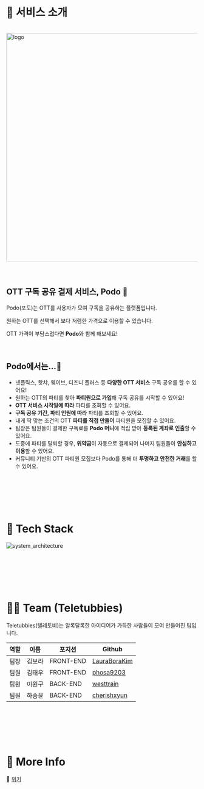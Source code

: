 # 📒 서비스 소개

<br>
<img width="600" alt="logo" src="https://user-images.githubusercontent.com/50609368/143511321-7e5e9670-1442-49e9-82ed-8c6206768725.png">
<br>
<br>
<br>

## OTT 구독 공유 결제 서비스, Podo 🍇

Podo(포도)는 OTT를 사용자가 모여 구독을 공유하는 플랫폼입니다.

원하는 OTT를 선택해서 보다 저렴한 가격으로 이용할 수 있습니다.

OTT 가격이 부담스럽다면 **Podo**와 함께 해보세요!

<br>

## Podo에서는...🍿

- 넷플릭스, 왓챠, 웨이브, 디즈니 플러스 등 **다양한 OTT 서비스** 구독 공유를 할 수 있어요!
- 원하는 OTT의 파티를 찾아 **파티원으로 가입**해 구독 공유를 시작할 수 있어요!
- **OTT 서비스 시작일에 따라** 파티를 조회할 수 있어요.
- **구독 공유 기간, 파티 인원에 따라** 파티를 조회할 수 있어요.
- 내게 딱 맞는 조건의 OTT **파티를 직접 만들어** 파티원을 모집할 수 있어요.
- 팀장은 팀원들이 결제한 구독료를 **Podo 머니**에 적립 받아 **등록된 계좌로 인출**할 수 있어요.
- 도중에 파티를 탈퇴할 경우, **위약금**이 자동으로 결제되어 나머지 팀원들이 **안심하고 이용**할 수 있어요.
- 커뮤니티 기반의 OTT 파티원 모집보다 Podo를 통해 더 **투명하고 안전한 거래**를 할 수 있어요.

<br>
<br>
<br>
<br>
<br>

# 🔨 Tech Stack

![system_architecture](https://user-images.githubusercontent.com/85820231/143451756-872e898f-f3d3-4b19-a3a0-fa6e8ea4566e.png)

<br>
<br>
<br>
<br>
<br>

# 🧑‍💻 Team (Teletubbies)

Teletubbies(텔레토비)는 알록달록한 아이디어가 가득한 사람들이 모여 만들어진 팀입니다.

| 역할 | 이름   | 포지션    | Github                                          |
| ---- | ------ | --------- | ----------------------------------------------- |
| 팀장 | 김보라 | FRONT-END | [LauraBoraKim](https://github.com/LauraBoraKim) |
| 팀원 | 김태우 | FRONT-END | [phosa9203](https://github.com/phosa9203)       |
| 팀원 | 이원구 | BACK-END  | [westtrain](https://github.com/westtrain)       |
| 팀원 | 하승윤 | BACK-END  | [cherishxyun](https://github.com/cherishxyun)   |

<br>
<br>
<br>
<br>
<br>

# 🎈 More Info

📖 [위키](https://github.com/codestates/Podo/wiki)
